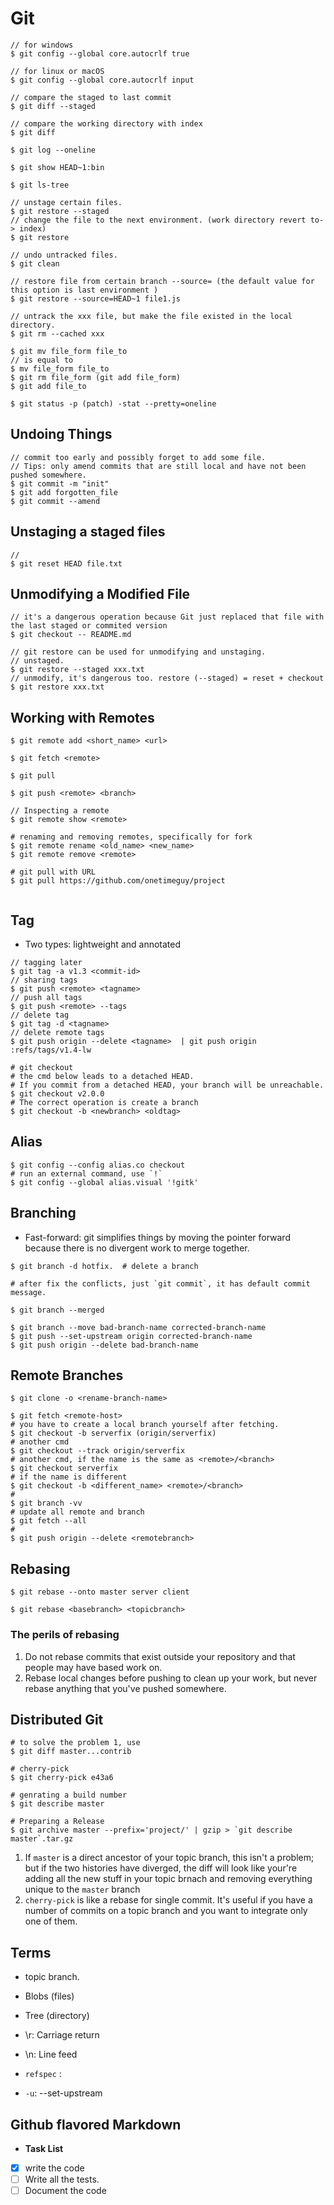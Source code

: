 # Git

```shell
// for windows
$ git config --global core.autocrlf true

// for linux or macOS
$ git config --global core.autocrlf input

// compare the staged to last commit
$ git diff --staged

// compare the working directory with index
$ git diff

$ git log --oneline

$ git show HEAD~1:bin

$ git ls-tree

// unstage certain files.
$ git restore --staged 
// change the file to the next environment. (work directory revert to-> index)
$ git restore 

// undo untracked files.
$ git clean

// restore file from certain branch --source= (the default value for this option is last environment )
$ git restore --source=HEAD~1 file1.js

// untrack the xxx file, but make the file existed in the local directory.
$ git rm --cached xxx

$ git mv file_form file_to 
// is equal to
$ mv file_form file_to
$ git rm file_form (git add file_form)
$ git add file_to

$ git status -p (patch) -stat --pretty=oneline
```

## Undoing Things

```shell
// commit too early and possibly forget to add some file.
// Tips: only amend commits that are still local and have not been pushed somewhere.
$ git commit -m "init"
$ git add forgotten_file
$ git commit --amend
```

## Unstaging a staged files

```shell
// 
$ git reset HEAD file.txt
```

## Unmodifying a Modified File

```shell
// it's a dangerous operation because Git just replaced that file with the last staged or commited version
$ git checkout -- README.md

// git restore can be used for unmodifying and unstaging.
// unstaged.
$ git restore --staged xxx.txt
// unmodify, it's dangerous too. restore (--staged) = reset + checkout
$ git restore xxx.txt
```

## Working with Remotes

```shell
$ git remote add <short_name> <url>

$ git fetch <remote>

$ git pull 

$ git push <remote> <branch>

// Inspecting a remote
$ git remote show <remote>

# renaming and removing remotes, specifically for fork
$ git remote rename <old_name> <new_name>
$ git remote remove <remote>

# git pull with URL
$ git pull https://github.com/onetimeguy/project


```

## Tag

* Two types: lightweight and annotated

```shell
// tagging later
$ git tag -a v1.3 <commit-id>
// sharing tags
$ git push <remote> <tagname>
// push all tags
$ git push <remote> --tags
// delete tag
$ git tag -d <tagname>
// delete remote tags
$ git push origin --delete <tagname>  | git push origin :refs/tags/v1.4-lw

# git checkout 
# the cmd below leads to a detached HEAD.
# If you commit from a detached HEAD, your branch will be unreachable.
$ git checkout v2.0.0 
# The correct operation is create a branch
$ git checkout -b <newbranch> <oldtag> 
```

## Alias

```shell
$ git config --config alias.co checkout
# run an external command, use `!`
$ git config --global alias.visual '!gitk'
```

## Branching

* Fast-forward: git simplifies things by moving the pointer forward because there is no divergent work to merge together.

```shell
$ git branch -d hotfix.  # delete a branch

# after fix the conflicts, just `git commit`, it has default commit message.

$ git branch --merged

$ git branch --move bad-branch-name corrected-branch-name
$ git push --set-upstream origin corrected-branch-name
$ git push origin --delete bad-branch-name
```

## Remote Branches

```shell
$ git clone -o <rename-branch-name>

$ git fetch <remote-host>
# you have to create a local branch yourself after fetching.
$ git checkout -b serverfix (origin/serverfix) 
# another cmd
$ git checkout --track origin/serverfix
# another cmd, if the name is the same as <remote>/<branch>
$ git checkout serverfix 
# if the name is different
$ git checkout -b <different_name> <remote>/<branch>
# 
$ git branch -vv
# update all remote and branch
$ git fetch --all
#
$ git push origin --delete <remotebranch>
```

## Rebasing

```shell
$ git rebase --onto master server client

$ git rebase <basebranch> <topicbranch>

```

### The perils of rebasing

1. Do not rebase commits that exist outside your repository and that people may have based work on.
2. Rebase local changes before pushing to clean up your work, but never rebase anything that you've pushed somewhere.

## Distributed Git

```shell
# to solve the problem 1, use 
$ git diff master...contrib

# cherry-pick
$ git cherry-pick e43a6

# genrating a build number
$ git describe master

# Preparing a Release
$ git archive master --prefix='project/' | gzip > `git describe master`.tar.gz
```

1. If `master` is a direct ancestor of your topic branch, this isn't a problem; but if the two histories have diverged, the diff will look like your're adding all the new stuff in your topic brnach and removing everything unique to the `master` branch
2. `cherry-pick` is like a rebase for single commit. It's useful if you have a number of commits on a topic branch and you want to integrate only one of them.

## Terms

* topic branch.

* Blobs (files)
* Tree (directory)

* \r: Carriage return
* \n: Line feed
* `refspec` : 
* `-u`: --set-upstream

## Github flavored Markdown

* **Task List**

- [x] write the code
- [ ] Write all the tests.
- [ ] Document the code

